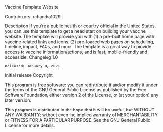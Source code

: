 Vaccine Template Website

Contributors: rchandra1029

Description
If you’re a public health or country official in the United States, you can use this template to get a head start on building your vaccine website. The template will provide you with (1) a pre-built home page with vaccine-related links and icons, (2) pre-loaded web pages on scheduling, timeline, impact, FAQs, and more. The template is a great way to provide access to vaccine information/actions, and is fast, mobile-friendly and accessible.
Changelog
1.0

    Released: January 8, 2021

Initial release
Copyright

This program is free software: you can redistribute it and/or modify it under the terms of the GNU General Public License as published by the Free Software Foundation, either version 2 of the License, or (at your option) any later version.

This program is distributed in the hope that it will be useful, but WITHOUT ANY WARRANTY; without even the implied warranty of MERCHANTABILITY or FITNESS FOR A PARTICULAR PURPOSE. See the GNU General Public License for more details.
